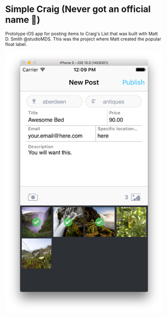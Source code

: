 # Simple Craig (Never got an official name 😤)

Prototype iOS app for posting items to Craig's List that was built with Matt D. Smith
@studioMDS. This was the project where Matt created the popular float label.


[![Add Photos](./notes/screenshots/add-photos.png)](https://codingsimply.com/)
